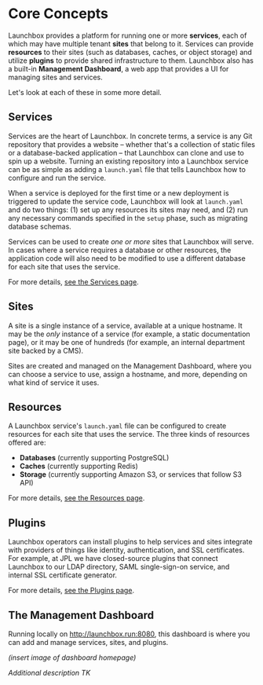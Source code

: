 # Core Concepts

Launchbox provides a platform for running one or more **services**,
each of which may have multiple tenant **sites** that belong to it.
Services can provide **resources** to their sites (such as databases, caches, or object storage)
and utilize **plugins** to provide shared infrastructure to them.
Launchbox also has a built-in **Management Dashboard**,
a web app that provides a UI for managing sites and services. 

Let's look at each of these in some more detail.


## Services

Services are the heart of Launchbox.
In concrete terms, a service is any Git repository that provides a website –
whether that's a collection of static files or a database-backed application –
that Launchbox can clone and use to spin up a website.
Turning an existing repository into a Launchbox service can be as simple as
adding a `launch.yaml` file that tells Launchbox how to configure and run the service.

When a service is deployed for the first time or a new deployment is triggered to update the service code,
Launchbox will look at `launch.yaml` and do two things:
(1) set up any resources its sites may need, and
(2) run any necessary commands specified in the `setup` phase, such as migrating database schemas.

Services can be used to create _one or more_ sites that Launchbox will serve.
In cases where a service requires a database or other resources,
the application code will also need to be modified to
use a different database for each site that uses the service.

For more details, [see the Services page](../features/services/).


## Sites

A site is a single instance of a service, available at a unique hostname.
It may be the _only_ instance of a service (for example, a static documentation page),
or it may be one of hundreds (for example, an internal department site backed by a CMS).

Sites are created and managed on the Management Dashboard, where you can choose a service to use,
assign a hostname, and more, depending on what kind of service it uses.


## Resources

A Launchbox service's `launch.yaml` file can be configured
to create resources for each site that uses the service.
The three kinds of resources offered are:

- **Databases** (currently supporting PostgreSQL)
- **Caches** (currently supporting Redis)
- **Storage** (currently supporting Amazon S3, or services that follow S3 API)

For more details, [see the Resources page](../features/resources/).


## Plugins

Launchbox operators can install plugins to help services and sites integrate
with providers of things like identity, authentication, and SSL certificates.
For example, at JPL we have closed-source plugins that connect Launchbox to
our LDAP directory, SAML single-sign-on service, and internal SSL certificate generator.

For more details, [see the Plugins page](../features/plugins/).


## The Management Dashboard

Running locally on <http://launchbox.run:8080>, this dashboard is where you can add and manage services, sites, and plugins.

_(insert image of dashboard homepage)_

_Additional description TK_
